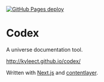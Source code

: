 [![GitHub Pages deploy](https://github.com/kyleect/codex/actions/workflows/ghpages.js.yml/badge.svg)](https://github.com/kyleect/codex/actions/workflows/ghpages.js.yml)

# Codex

A universe documentation tool.

http://kyleect.github.io/codex/

Written with [Next.js](https://nextjs.org/) and [contentlayer](https://www.contentlayer.dev/).
